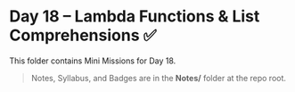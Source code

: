 # Day 18 – Lambda Functions & List Comprehensions ✅

This folder contains Mini Missions for Day 18.

> Notes, Syllabus, and Badges are in the **Notes/** folder at the repo root.
